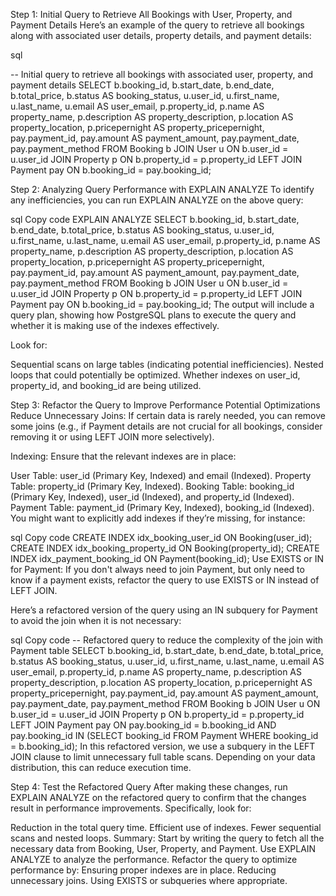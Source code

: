 Step 1: Initial Query to Retrieve All Bookings with User, Property, and Payment Details
Here’s an example of the query to retrieve all bookings along with associated user details, property details, and payment details:

sql

-- Initial query to retrieve all bookings with associated user, property, and payment details
SELECT 
    b.booking_id,
    b.start_date,
    b.end_date,
    b.total_price,
    b.status AS booking_status,
    u.user_id,
    u.first_name,
    u.last_name,
    u.email AS user_email,
    p.property_id,
    p.name AS property_name,
    p.description AS property_description,
    p.location AS property_location,
    p.pricepernight AS property_pricepernight,
    pay.payment_id,
    pay.amount AS payment_amount,
    pay.payment_date,
    pay.payment_method
FROM 
    Booking b
JOIN 
    User u ON b.user_id = u.user_id
JOIN 
    Property p ON b.property_id = p.property_id
LEFT JOIN 
    Payment pay ON b.booking_id = pay.booking_id;

Step 2: Analyzing Query Performance with EXPLAIN ANALYZE
To identify any inefficiencies, you can run EXPLAIN ANALYZE on the above query:

sql
Copy code
EXPLAIN ANALYZE
SELECT 
    b.booking_id,
    b.start_date,
    b.end_date,
    b.total_price,
    b.status AS booking_status,
    u.user_id,
    u.first_name,
    u.last_name,
    u.email AS user_email,
    p.property_id,
    p.name AS property_name,
    p.description AS property_description,
    p.location AS property_location,
    p.pricepernight AS property_pricepernight,
    pay.payment_id,
    pay.amount AS payment_amount,
    pay.payment_date,
    pay.payment_method
FROM 
    Booking b
JOIN 
    User u ON b.user_id = u.user_id
JOIN 
    Property p ON b.property_id = p.property_id
LEFT JOIN 
    Payment pay ON b.booking_id = pay.booking_id;
The output will include a query plan, showing how PostgreSQL plans to execute the query and whether it is making use of the indexes effectively.

Look for:

Sequential scans on large tables (indicating potential inefficiencies).
Nested loops that could potentially be optimized.
Whether indexes on user_id, property_id, and booking_id are being utilized.

Step 3: Refactor the Query to Improve Performance
Potential Optimizations
Reduce Unnecessary Joins: If certain data is rarely needed, you can remove some joins (e.g., if Payment details are not crucial for all bookings, consider removing it or using LEFT JOIN more selectively).

Indexing: Ensure that the relevant indexes are in place:

User Table: user_id (Primary Key, Indexed) and email (Indexed).
Property Table: property_id (Primary Key, Indexed).
Booking Table: booking_id (Primary Key, Indexed), user_id (Indexed), and property_id (Indexed).
Payment Table: payment_id (Primary Key, Indexed), booking_id (Indexed).
You might want to explicitly add indexes if they’re missing, for instance:

sql
Copy code
CREATE INDEX idx_booking_user_id ON Booking(user_id);
CREATE INDEX idx_booking_property_id ON Booking(property_id);
CREATE INDEX idx_payment_booking_id ON Payment(booking_id);
Use EXISTS or IN for Payment: If you don't always need to join Payment, but only need to know if a payment exists, refactor the query to use EXISTS or IN instead of LEFT JOIN.

Here’s a refactored version of the query using an IN subquery for Payment to avoid the join when it is not necessary:

sql
Copy code
-- Refactored query to reduce the complexity of the join with Payment table
SELECT 
    b.booking_id,
    b.start_date,
    b.end_date,
    b.total_price,
    b.status AS booking_status,
    u.user_id,
    u.first_name,
    u.last_name,
    u.email AS user_email,
    p.property_id,
    p.name AS property_name,
    p.description AS property_description,
    p.location AS property_location,
    p.pricepernight AS property_pricepernight,
    pay.payment_id,
    pay.amount AS payment_amount,
    pay.payment_date,
    pay.payment_method
FROM 
    Booking b
JOIN 
    User u ON b.user_id = u.user_id
JOIN 
    Property p ON b.property_id = p.property_id
LEFT JOIN 
    Payment pay ON pay.booking_id = b.booking_id AND pay.booking_id IN (SELECT booking_id FROM Payment WHERE booking_id = b.booking_id);
In this refactored version, we use a subquery in the LEFT JOIN clause to limit unnecessary full table scans. Depending on your data distribution, this can reduce execution time.

Step 4: Test the Refactored Query
After making these changes, run EXPLAIN ANALYZE on the refactored query to confirm that the changes result in performance improvements. Specifically, look for:

Reduction in the total query time.
Efficient use of indexes.
Fewer sequential scans and nested loops.
Summary:
Start by writing the query to fetch all the necessary data from Booking, User, Property, and Payment.
Use EXPLAIN ANALYZE to analyze the performance.
Refactor the query to optimize performance by:
Ensuring proper indexes are in place.
Reducing unnecessary joins.
Using EXISTS or subqueries where appropriate.
